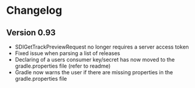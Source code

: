 # Changelog

## Version 0.93

- SDIGetTrackPreviewRequest no longer requires a server access token
- Fixed issue when parsing a list of releases
- Declaring of a users consumer key/secret has now moved to the gradle.properties file (refer to readme)
- Gradle now warns the user if there are missing properties in the gradle.properties file